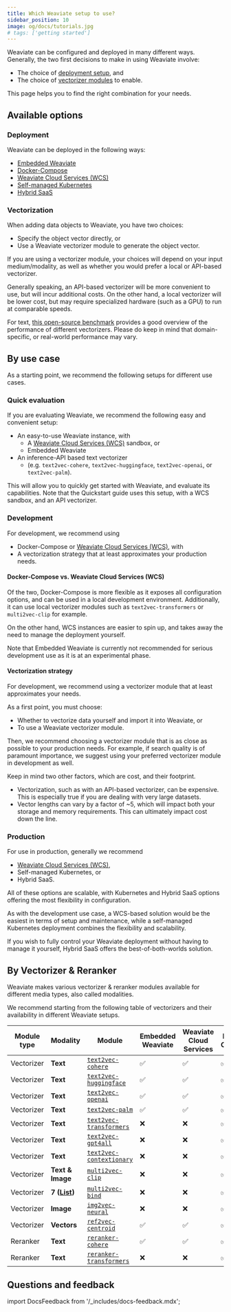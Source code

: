 ```yaml
---
title: Which Weaviate setup to use?
sidebar_position: 10
image: og/docs/tutorials.jpg
# tags: ['getting started']
---
```


Weaviate can be configured and deployed in many different ways. Generally, the two first decisions to make in using Weaviate involve:

- The choice of [deployment setup](../installation/index.md), and
- The choice of [vectorizer modules](../modules/retriever-vectorizer-modules/index.md) to enable.

This page helps you to find the right combination for your needs.

## Available options

### Deployment

Weaviate can be deployed in the following ways:
- [Embedded Weaviate](../installation/embedded.md)
- [Docker-Compose](../installation/docker-compose.md)
- [Weaviate Cloud Services (WCS)](../installation/weaviate-cloud-services.md)
- [Self-managed Kubernetes](../installation/kubernetes.md)
- [Hybrid SaaS](https://weaviate.io/pricing)

### Vectorization

When adding data objects to Weaviate, you have two choices:
- Specify the object vector directly, or
- Use a Weaviate vectorizer module to generate the object vector.

If you are using a vectorizer module, your choices will depend on your input medium/modality, as well as whether you would prefer a local or API-based vectorizer.

Generally speaking, an API-based vectorizer will be more convenient to use, but will incur additional costs. On the other hand, a local vectorizer will be lower cost, but may require specialized hardware (such as a GPU) to run at comparable speeds.

For text, [this open-source benchmark](https://huggingface.co/blog/mteb) provides a good overview of the performance of different vectorizers. Please do keep in mind that domain-specific, or real-world performance may vary.

## By use case

As a starting point, we recommend the following setups for different use cases.

### Quick evaluation

If you are evaluating Weaviate, we recommend the following easy and convenient setup:

- An easy-to-use Weaviate instance, with
    - A [Weaviate Cloud Services (WCS)](https://console.weaviate.cloud/) sandbox, or
    - Embedded Weaviate
- An inference-API based text vectorizer
    - (e.g. `text2vec-cohere`, `text2vec-huggingface`, `text2vec-openai`, or  `text2vec-palm`).

This will allow you to quickly get started with Weaviate, and evaluate its capabilities. Note that the Quickstart guide uses this setup, with a WCS sandbox, and an API vectorizer.

### Development

For development, we recommend using

- Docker-Compose or [Weaviate Cloud Services (WCS)](https://console.weaviate.cloud/), with
- A vectorization strategy that at least approximates your production needs.

#### Docker-Compose vs. Weaviate Cloud Services (WCS)

Of the two, Docker-Compose is more flexible as it exposes all configuration options, and can be used in a local development environment. Additionally, it can use local vectorizer modules such as `text2vec-transformers` or `multi2vec-clip` for example.

On the other hand, WCS instances are easier to spin up, and takes away the need to manage the deployment yourself.

Note that Embedded Weaviate is currently not recommended for serious development use as it is at an experimental phase.

#### Vectorization strategy

For development, we recommend using a vectorizer module that at least approximates your needs.

As a first point, you must choose:
- Whether to vectorize data yourself and import it into Weaviate, or
- To use a Weaviate vectorizer module.

Then, we recommend choosing a vectorizer module that is as close as possible to your production needs. For example, if search quality is of paramount importance, we suggest using your preferred vectorizer module in development as well.

Keep in mind two other factors, which are cost, and their footprint.
- Vectorization, such as with an API-based vectorizer, can be expensive. This is especially true if you are dealing with very large datasets.
- Vector lengths can vary by a factor of ~5, which will impact both your storage and memory requirements. This can ultimately impact cost down the line.

### Production

For use in production, generally we recommend

- [Weaviate Cloud Services (WCS)](https://console.weaviate.cloud/),
- Self-managed Kubernetes, or
- Hybrid SaaS.

All of these options are scalable, with Kubernetes and Hybrid SaaS options offering the most flexibility in configuration.

As with the development use case, a WCS-based solution would be the easiest in terms of setup and maintenance, while a self-managed Kubernetes deployment combines the flexibility and scalability.

If you wish to fully control your Weaviate deployment without having to manage it yourself, Hybrid SaaS offers the best-of-both-worlds solution.

## By Vectorizer & Reranker

Weaviate makes various vectorizer & reranker modules available for different media types, also called modalities.

We recommend starting from the following table of vectorizers and their availability in different Weaviate setups.

| Module type | Modality | Module | Embedded Weaviate  | Weaviate Cloud Services | Docker-Compose | Kubernetes | Hybrid SaaS |
| --- | --- | --- | --- | --- | --- | --- | --- |
| Vectorizer | **Text** | [`text2vec-cohere`](../modules/retriever-vectorizer-modules/text2vec-cohere.md) | :white_check_mark: | :white_check_mark: | :white_check_mark: | :white_check_mark: | :white_check_mark: |
| Vectorizer | **Text** | [`text2vec-huggingface`](../modules/retriever-vectorizer-modules/text2vec-huggingface.md) | :white_check_mark: | :white_check_mark: | :white_check_mark: | :white_check_mark: | :white_check_mark: |
| Vectorizer | **Text** | [`text2vec-openai`](../modules/retriever-vectorizer-modules/text2vec-openai.md) | :white_check_mark: | :white_check_mark: | :white_check_mark: | :white_check_mark: | :white_check_mark: |
| Vectorizer | **Text** | [`text2vec-palm`](../modules/retriever-vectorizer-modules/text2vec-palm.md) | :white_check_mark: | :white_check_mark: | :white_check_mark: | :white_check_mark: | :white_check_mark: |
| Vectorizer | **Text** | [`text2vec-transformers`](../modules/retriever-vectorizer-modules/text2vec-transformers.md) | :x: | :x: | :white_check_mark: | :white_check_mark: | :white_check_mark: |
| Vectorizer | **Text** | [`text2vec-gpt4all`](../modules/retriever-vectorizer-modules/text2vec-gpt4all.md) | :x: | :x: | :white_check_mark: | :white_check_mark: | :white_check_mark: |
| Vectorizer | **Text** | [`text2vec-contextionary`](../modules/retriever-vectorizer-modules/text2vec-contextionary.md) | :x: | :x: | :white_check_mark: | :white_check_mark: | :white_check_mark: |
| Vectorizer | **Text & Image** | [`multi2vec-clip`](../modules/retriever-vectorizer-modules/multi2vec-clip.md) | :x: | :x: | :white_check_mark: | :white_check_mark: | :white_check_mark: |
| Vectorizer | **7 ([List](../modules/retriever-vectorizer-modules/multi2vec-bind.md#class-level))** | [`multi2vec-bind`](../modules/retriever-vectorizer-modules/multi2vec-bind.md) | :x: | :x: | :white_check_mark: | :white_check_mark: | :white_check_mark: |
| Vectorizer | **Image** | [`img2vec-neural`](../modules/retriever-vectorizer-modules/img2vec-neural.md) | :x: | :x: | :white_check_mark: | :white_check_mark: | :white_check_mark: |
| Vectorizer | **Vectors** | [`ref2vec-centroid`](../modules/retriever-vectorizer-modules/ref2vec-centroid.md) | :white_check_mark: | :white_check_mark: | :white_check_mark: | :white_check_mark: | :white_check_mark: |
| Reranker | **Text** | [`reranker-cohere`](../modules/retriever-vectorizer-modules/reranker-cohere.md) | :white_check_mark: | :white_check_mark: | :white_check_mark: | :white_check_mark: | :white_check_mark: |
| Reranker | **Text** | [`reranker-transformers`](../modules/retriever-vectorizer-modules/reranker-transformers.md) | :x: | :x: | :white_check_mark: | :white_check_mark: | :white_check_mark: |


## Questions and feedback

import DocsFeedback from '/_includes/docs-feedback.mdx';

<DocsFeedback/>

